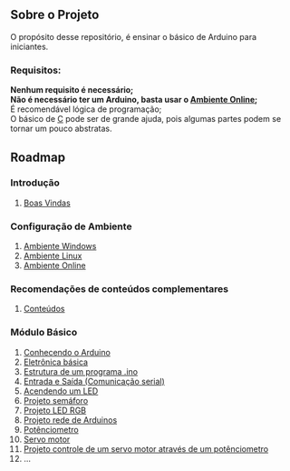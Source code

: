 
## Sobre o Projeto

O propósito desse repositório, é ensinar o básico de Arduino para iniciantes.

### Requisitos:  

**Nenhum requisito é necessário;**  
**Não é necessário ter um Arduino, basta usar o [Ambiente Online](/src/2-Ambiente/3-Ambiente-online.md);**  
É recomendável lógica de programação;  
O básico de [C](https://github.com/jpaulohe4rt/c4noobs) pode ser de grande ajuda, pois algumas partes podem se tornar um pouco abstratas.  


## Roadmap

### Introdução

1. [Boas Vindas](/src/1-Introducao/1-Boas-vindas.md)

### Configuração de Ambiente

1. [Ambiente Windows](/src/2-Ambiente/1-Ambiente-windows.md)
2. [Ambiente Linux](/src/2-Ambiente/2-Ambiente-linux.md)
3. [Ambiente Online](/src/2-Ambiente/3-Ambiente-online.md)

### Recomendações de conteúdos complementares

1. [Conteúdos](/src/3-Extras/1-Extras.md)

### Módulo Básico

01. [Conhecendo o Arduino](/src/4-Modulo-basico/1-Conhecendo)
02. [Eletrônica básica](/src/4-Modulo-basico/2-Eletronica-basica)
03. [Estrutura de um programa .ino](/src/4-Modulo-basico/3-Estrutura)
04. [Entrada e Saída (Comunicação serial)](/src/4-Modulo-basico/4-IO)
05. [Acendendo um LED](/src/4-Modulo-basico/5-Acendendo-LED)
06. [Projeto semáforo](/src/4-Modulo-basico/6-Projeto-semaforo)
07. [Projeto LED RGB](/src/4-Modulo-basico/7-Projeto-RGB)
08. [Projeto rede de Arduinos](/src/4-Modulo-basico/8-Projeto-Rede)
09. [Potênciometro](/src/4-Modulo-basico/9-Potenciometro)
10. [Servo motor](/src/4-Modulo-basico/10-Servo-motor)
11. [Projeto controle de um servo motor através de um potênciometro](/src/4-Modulo-basico/11-Projeto-controle-servo)
12. ...